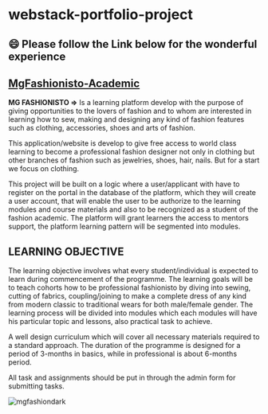 # webstack-portfolio-project

## 😄 Please follow the Link below for the wonderful experience

## [MgFashionisto-Academic](https://mgfashionisto-academic.up.railway.app/)

**MG FASHIONISTO ⇒**  Is a learning platform develop with the purpose of giving opportunities to the lovers of fashion and to whom are interested in learning how to sew, making and designing any kind of fashion features such as clothing, accessories, shoes and arts of fashion.

This application/website is develop to give free access to world class learning to become a professional fashion designer not only in clothing but other branches of fashion such as jewelries, shoes, hair, nails. But for a start we focus on clothing.

This project will be built on a logic where a user/applicant with have to register on the portal in the database of the platform, which they will create a user account, that will enable the user to be authorize to the learning modules and course materials and also to be recognized as a student of the fashion academic. The platform will grant learners the access to mentors support, the platform learning pattern will be segmented into modules.

## LEARNING OBJECTIVE

The learning objective involves what every student/individual is expected to learn during commencement of the programme. The learning goals will be to teach cohorts how to be professional fashionisto by diving into sewing, cutting of fabrics, coupling/joining to make a complete dress of any kind from modern classic to traditional wears for both male/female gender. The learning process will be divided into modules which each modules will have his particular topic and lessons, also practical task to achieve.

A well design curriculum which will cover all necessary materials required to a standard approach. The duration of the programme is designed for a period of 3-months in basics, while in professional is about 6-months period.

All task and assignments should be put in through the admin form for submitting tasks.

![mgfashiondark](https://github.com/MG-Musty/webstack-portfolio-project/assets/106968663/650fb772-be5a-46a5-b28d-13b724d525d9)
